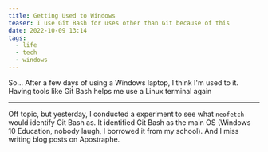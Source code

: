 ```yaml
---
title: Getting Used to Windows
teaser: I use Git Bash for uses other than Git because of this
date: 2022-10-09 13:14
tags:
  - life
  - tech
  - windows
---
```

So... After a few days of using a Windows laptop, I think I'm used to it. Having tools like Git Bash helps me use a Linux terminal again

---

Off topic, but yesterday, I conducted a experiment to see what `neofetch` would identify Git Bash as. It identified Git Bash as the main OS (Windows 10 Education, nobody laugh, I borrowed it from my school). And I miss writing blog posts on Apostraphe.